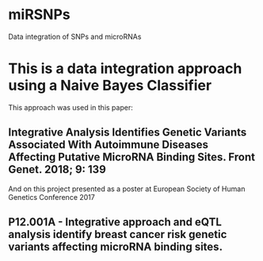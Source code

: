# miRSNPs
Data integration of SNPs and microRNAs
# This is a data integration approach using a Naive Bayes Classifier
This approach was used in this paper:
## Integrative Analysis Identifies Genetic Variants Associated With Autoimmune Diseases Affecting Putative MicroRNA Binding Sites. Front Genet. 2018; 9: 139
And on this project presented as a poster at European Society of Human Genetics Conference 2017
## P12.001A - Integrative approach and eQTL analysis identify breast cancer risk genetic variants affecting microRNA binding sites.
